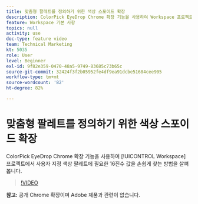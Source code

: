 ```yaml
---
title: 맞춤형 팔레트를 정의하기 위한 색상 스포이드 확장
description: ColorPick EyeDrop Chrome 확장 기능을 사용하여 Workspace 프로젝트에서 사용자 지정 색상 팔레트에 필요한 16진수 값을 손쉽게 찾는 방법을 살펴봅니다.
feature: Workspace 기본 사항
topics: null
activity: use
doc-type: feature video
team: Technical Marketing
kt: 5035
role: User
level: Beginner
exl-id: 9f82e359-0470-48a5-9749-83685c73b65c
source-git-commit: 32424f3f2b05952fe4df9ea91dcbe51684cee905
workflow-type: tm+mt
source-wordcount: '82'
ht-degree: 82%

---
```


# 맞춤형 팔레트를 정의하기 위한 색상 스포이드 확장

ColorPick EyeDrop Chrome 확장 기능을 사용하여 [!UICONTROL Workspace] 프로젝트에서 사용자 지정 색상 팔레트에 필요한 16진수 값을 손쉽게 찾는 방법을 살펴봅니다.

>[!VIDEO](https://video.tv.adobe.com/v/33775/?quality=12)

**참고:** 공개 Chrome 확장이며 Adobe 제품과 관련이 없습니다.
